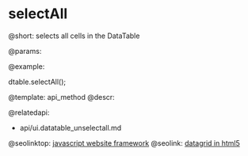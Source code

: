 selectAll
=============


@short:
	selects all cells in the DataTable

@params:



@example:

dtable.selectAll();

@template:	api_method
@descr:

@relatedapi:
- api/ui.datatable_unselectall.md

@seolinktop: [javascript website framework](https://webix.com)
@seolink: [datagrid in html5](https://webix.com/widget/datatable/)